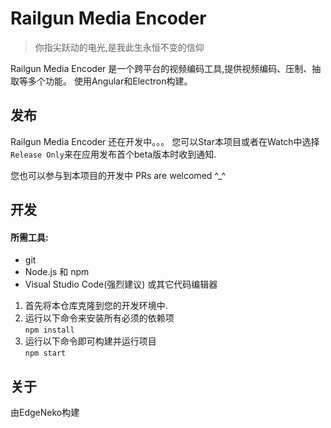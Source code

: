 # Railgun Media Encoder

> 你指尖跃动的电光,是我此生永恒不变的信仰

Railgun Media Encoder 是一个跨平台的视频编码工具,提供视频编码、压制、抽取等多个功能。 使用Angular和Electron构建。

## 发布

Railgun Media Encoder 还在开发中。。。 您可以Star本项目或者在Watch中选择`Release Only`来在应用发布首个beta版本时收到通知.

您也可以参与到本项目的开发中 PRs are welcomed ^_^

## 开发
#### 所需工具: 
* git
* Node.js 和 npm
* Visual Studio Code(强烈建议) 或其它代码编辑器

1. 首先将本仓库克隆到您的开发环境中.  
2. 运行以下命令来安装所有必须的依赖项  
`npm install`
3. 运行以下命令即可构建并运行项目  
`npm start`

## 关于
由EdgeNeko构建
